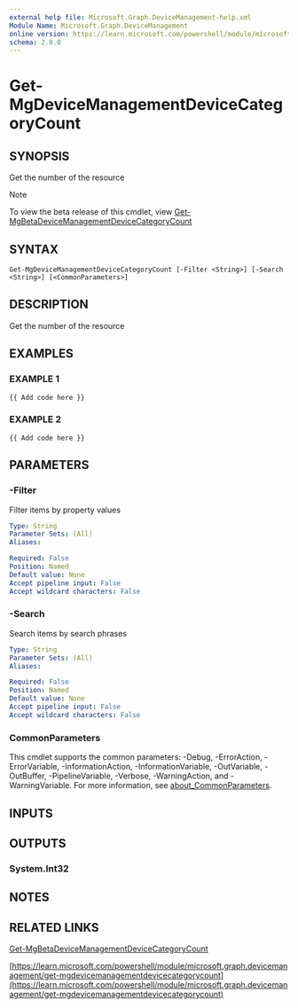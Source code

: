 ```yaml
---
external help file: Microsoft.Graph.DeviceManagement-help.xml
Module Name: Microsoft.Graph.DeviceManagement
online version: https://learn.microsoft.com/powershell/module/microsoft.graph.devicemanagement/get-mgdevicemanagementdevicecategorycount
schema: 2.0.0
---
```


# Get-MgDeviceManagementDeviceCategoryCount

## SYNOPSIS
Get the number of the resource

> [!NOTE]
> To view the beta release of this cmdlet, view [Get-MgBetaDeviceManagementDeviceCategoryCount](/powershell/module/Microsoft.Graph.Beta.DeviceManagement/Get-MgBetaDeviceManagementDeviceCategoryCount?view=graph-powershell-beta)

## SYNTAX

```
Get-MgDeviceManagementDeviceCategoryCount [-Filter <String>] [-Search <String>] [<CommonParameters>]
```

## DESCRIPTION
Get the number of the resource

## EXAMPLES

### EXAMPLE 1
```
{{ Add code here }}
```

### EXAMPLE 2
```
{{ Add code here }}
```

## PARAMETERS

### -Filter
Filter items by property values

```yaml
Type: String
Parameter Sets: (All)
Aliases:

Required: False
Position: Named
Default value: None
Accept pipeline input: False
Accept wildcard characters: False
```

### -Search
Search items by search phrases

```yaml
Type: String
Parameter Sets: (All)
Aliases:

Required: False
Position: Named
Default value: None
Accept pipeline input: False
Accept wildcard characters: False
```

### CommonParameters
This cmdlet supports the common parameters: -Debug, -ErrorAction, -ErrorVariable, -InformationAction, -InformationVariable, -OutVariable, -OutBuffer, -PipelineVariable, -Verbose, -WarningAction, and -WarningVariable. For more information, see [about_CommonParameters](http://go.microsoft.com/fwlink/?LinkID=113216).

## INPUTS

## OUTPUTS

### System.Int32
## NOTES

## RELATED LINKS
[Get-MgBetaDeviceManagementDeviceCategoryCount](/powershell/module/Microsoft.Graph.Beta.DeviceManagement/Get-MgBetaDeviceManagementDeviceCategoryCount?view=graph-powershell-beta)

[https://learn.microsoft.com/powershell/module/microsoft.graph.devicemanagement/get-mgdevicemanagementdevicecategorycount](https://learn.microsoft.com/powershell/module/microsoft.graph.devicemanagement/get-mgdevicemanagementdevicecategorycount)


